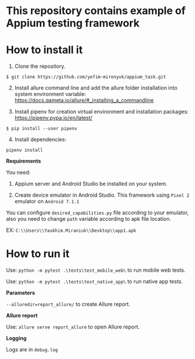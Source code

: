 # This repository contains example of Appium testing framework


# How to install it


1) Clone the repository.

``$ git clone https://github.com/yefim-mironyuk/appium_task.git``

2) Install allure command line and add the allure folder installation into system environment variable: https://docs.qameta.io/allure/#_installing_a_commandline

3) Install pipenv for creation virtual environment and installation packages: https://pipenv.pypa.io/en/latest/  

``$ pip install --user pipenv``

4) Install dependencies:

``pipenv install``

**Requirements**

You need:

1) Appium server and Android Studio be installed on your system. 

2) Create device emulator in Android Studio. This framework using `Pixel 2` emulator on `Android 7.1.1`

You can configure ``desired_capabilities.py`` file according to your emulator, also you need to change ``path`` variable according to apk file location.

EX: ``C:\\Users\\Yaukhim.Miraniuk\\Desktop\\app1.apk``


# How to run it


Use: `` python -m pytest .\tests\test_mobile_web\ `` to run mobile web tests.

Use: `` python -m pytest .\tests\test_native_app\ `` to run native app tests.


**Parameters**



``--alluredir=report_allure/`` to create Allure report.


**Allure report**

Use: ``allure serve report_allure`` to open Allure report.

**Logging**

Logs are in ``debug.log``
